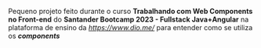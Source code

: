 Pequeno projeto feito durante o curso **Trabalhando com Web Components no Front-end** do **Santander Bootcamp 2023 - Fullstack Java+Angular** na plataforma de ensino da *https://www.dio.me/* para entender como se utiliza os ***components***